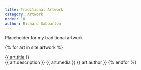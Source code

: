 ```yaml
---
title: Traditional Artwork
category: Artwork
order: 10
author: Richard Sabbarton
---
```


Placeholder for my traditional artwork

{% for art in site.artwork %}
<div class="contentlinks"><a class="contentlinks" href="{{ art.file | absolute_url }}">{{ art.title }}</a></div>
{{ art.description }}
{{ art.media }}
{{ art.author }}
{% endfor %}
